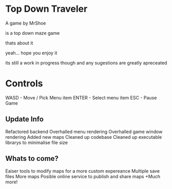 # Top Down Traveler
A game by MrShoe

is a top down maze game

thats about it

yeah... hope you enjoy it

its still a work in progress though and any sugestions are greatly apreceated 

# Controls 

WASD  - Move / Pick Menu item
ENTER - Select menu item 
ESC   - Pause Game

## Update Info

Refactored backend
Overhalled menu rendering
Overhalled game window rendering
Added new maps
Cleaned up codebase
Cleaned up executable librarys to minimalise file size

## Whats to come?

Eaiser tools to modify maps for a more custom expereance
Multiple save files 
More maps 
Posible online service to publish and share maps 
+Much more! 
